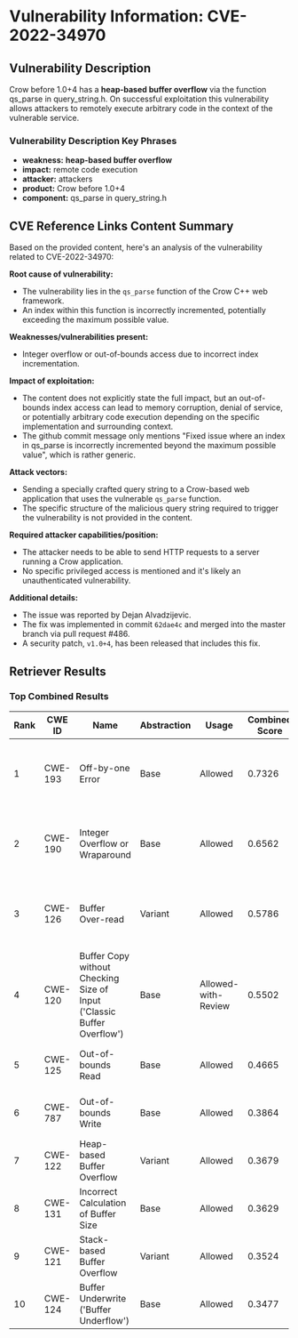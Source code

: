 # Vulnerability Information: CVE-2022-34970

## Vulnerability Description
Crow before 1.0+4 has a **heap-based buffer overflow** via the function qs_parse in query_string.h. On successful exploitation this vulnerability allows attackers to remotely execute arbitrary code in the context of the vulnerable service.

### Vulnerability Description Key Phrases
- **weakness:** **heap-based buffer overflow**
- **impact:** remote code execution
- **attacker:** attackers
- **product:** Crow before 1.0+4
- **component:** qs_parse in query_string.h

## CVE Reference Links Content Summary
Based on the provided content, here's an analysis of the vulnerability related to CVE-2022-34970:

**Root cause of vulnerability:**

- The vulnerability lies in the `qs_parse` function of the Crow C++ web framework.
- An index within this function is incorrectly incremented, potentially exceeding the maximum possible value.

**Weaknesses/vulnerabilities present:**

- Integer overflow or out-of-bounds access due to incorrect index incrementation.

**Impact of exploitation:**

- The content does not explicitly state the full impact, but an out-of-bounds index access can lead to memory corruption, denial of service, or potentially arbitrary code execution depending on the specific implementation and surrounding context.
- The github commit message only mentions "Fixed issue where an index in qs_parse is incorrectly incremented beyond the maximum possible value", which is rather generic.

**Attack vectors:**

- Sending a specially crafted query string to a Crow-based web application that uses the vulnerable `qs_parse` function.
- The specific structure of the malicious query string required to trigger the vulnerability is not provided in the content.

**Required attacker capabilities/position:**

- The attacker needs to be able to send HTTP requests to a server running a Crow application.
- No specific privileged access is mentioned and it's likely an unauthenticated vulnerability.

**Additional details:**

- The issue was reported by Dejan Alvadzijevic.
- The fix was implemented in commit `62dae4c` and merged into the master branch via pull request #486.
- A security patch, `v1.0+4`, has been released that includes this fix.

## Retriever Results

### Top Combined Results

| Rank | CWE ID | Name | Abstraction | Usage | Combined Score | Retrievers | Individual Scores |
|------|--------|------|-------------|-------|---------------|------------|-------------------|
| 1 | CWE-193 | Off-by-one Error | Base | Allowed | 0.7326 | dense, sparse, graph | dense: 0.532, sparse: 0.242, graph: 0.917 |
| 2 | CWE-190 | Integer Overflow or Wraparound | Base | Allowed | 0.6562 | dense, sparse, graph | dense: 0.546, sparse: 0.205, graph: 0.743 |
| 3 | CWE-126 | Buffer Over-read | Variant | Allowed | 0.5786 | dense, sparse, graph | dense: 0.534, sparse: 0.185, graph: 0.710 |
| 4 | CWE-120 | Buffer Copy without Checking Size of Input ('Classic Buffer Overflow') | Base | Allowed-with-Review | 0.5502 | dense, sparse, graph | dense: 0.508, sparse: 0.168, graph: 0.631 |
| 5 | CWE-125 | Out-of-bounds Read | Base | Allowed | 0.4665 | sparse, graph | sparse: 0.191, graph: 1.000 |
| 6 | CWE-787 | Out-of-bounds Write | Base | Allowed | 0.3864 | sparse, graph | sparse: 0.167, graph: 0.813 |
| 7 | CWE-122 | Heap-based Buffer Overflow | Variant | Allowed | 0.3679 | dense, sparse | dense: 0.547, sparse: 0.218 |
| 8 | CWE-131 | Incorrect Calculation of Buffer Size | Base | Allowed | 0.3629 | dense, sparse | dense: 0.521, sparse: 0.178 |
| 9 | CWE-121 | Stack-based Buffer Overflow | Variant | Allowed | 0.3524 | dense, sparse | dense: 0.539, sparse: 0.196 |
| 10 | CWE-124 | Buffer Underwrite ('Buffer Underflow') | Base | Allowed | 0.3477 | dense, sparse | dense: 0.505, sparse: 0.166 |


